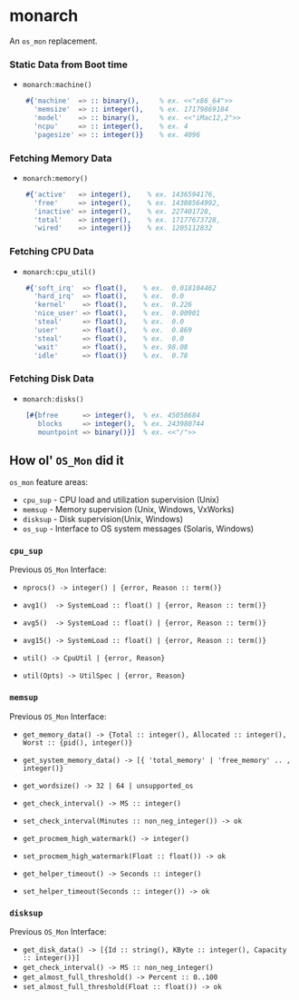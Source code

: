 monarch
=======

An `os_mon` replacement.

### Static Data from Boot time ###

* `monarch:machine()`

```erlang
    #{'machine'  => :: binary(),     % ex. <<"x86_64">>
      'memsize'  => :: integer(),    % ex. 17179869184
      'model'    => :: binary(),     % ex. <<"iMac12,2">>
      'ncpu'     => :: integer(),    % ex. 4
      'pagesize' => :: integer()}    % ex. 4096
```

### Fetching Memory Data ###

* `monarch:memory()`

```erlang
    #{'active'   => integer(),    % ex. 1436594176,
      'free'     => integer(),    % ex. 14308564992,
      'inactive' => integer(),    % ex. 227401728,
      'total'    => integer(),    % ex. 17177673728,
      'wired'    => integer()}    % ex. 1205112832
```

### Fetching CPU Data ###

* `monarch:cpu_util()`

```erlang
    #{'soft_irq'  => float(),    % ex.  0.018104462
      'hard_irq'  => float(),    % ex.  0.0
      'kernel'    => float(),    % ex.  0.226
      'nice_user' => float(),    % ex.  0.00901
      'steal'     => float(),    % ex.  0.0
      'user'      => float(),    % ex.  0.869
      'steal'     => float(),    % ex.  0.0
      'wait'      => float(),    % ex. 98.08
      'idle'      => float()}    % ex.  0.78
```



### Fetching Disk Data ###

* `monarch:disks()`

```erlang
    [#{bfree      => integer(),  % ex. 45058684
       blocks     => integer(),  % ex. 243980744
       mountpoint => binary()}]  % ex. <<"/">>
```

How ol' `OS_Mon` did it
-----------------------

`os_mon` feature areas:

 * `cpu_sup` -  CPU load and utilization supervision (Unix)
 * `memsup`  -  Memory supervision (Unix, Windows, VxWorks)
 * `disksup` -  Disk supervision(Unix, Windows)
 * `os_sup`  -  Interface to OS system messages (Solaris, Windows)

### `cpu_sup` ###

Previous `OS_Mon` Interface:

 * `nprocs() -> integer() | {error, Reason :: term()}`

 * `avg1()  -> SystemLoad :: float() | {error, Reason :: term()}`
 * `avg5()  -> SystemLoad :: float() | {error, Reason :: term()}`
 * `avg15() -> SystemLoad :: float() | {error, Reason :: term()}`

 * `util() -> CpuUtil | {error, Reason}`
 * `util(Opts) -> UtilSpec | {error, Reason}`

### `memsup` ###

Previous `OS_Mon` Interface:

 * `get_memory_data() -> {Total :: integer(), Allocated :: integer(), Worst :: {pid(), integer()}`
 * `get_system_memory_data() -> [{ 'total_memory' | 'free_memory' .. , integer()}`

 * `get_wordsize() -> 32 | 64 | unsupported_os`

 * `get_check_interval() -> MS :: integer()`
 * `set_check_interval(Minutes :: non_neg_integer()) -> ok`

 * `get_procmem_high_watermark() -> integer()`
 * `set_procmem_high_watermark(Float :: float()) -> ok`

 * `get_helper_timeout() -> Seconds :: integer()`
 * `set_helper_timeout(Seconds :: integer()) -> ok`

### `disksup` ###

Previous `OS_Mon` Interface:

 * `get_disk_data() -> [{Id :: string(), KByte :: integer(), Capacity :: integer()}]`
 * `get_check_interval() -> MS :: non_neg_integer()`
 * `get_almost_full_threshold() -> Percent :: 0..100`
 * `set_almost_full_threshold(Float :: float()) -> ok`

